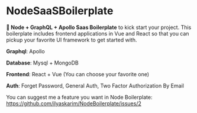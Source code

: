 # NodeSaaSBoilerplate

**💪 Node + GraphQL + Apollo Saas Boilerplate** to kick start your project. This boilerplate includes frontend applications in Vue and React so that you can pickup your favorite UI framework to get started with.

**Graphql**: Apollo

**Database**: Mysql + MongoDB

**Frontend**: React + Vue (You can choose your favorite one)

**Auth**: Forget Password, General Auth, Two Factor Authorization By Email


You can suggest me a feature you want in Node Boilerplate: https://github.com/ilyaskarim/NodeBoilerplate/issues/2
